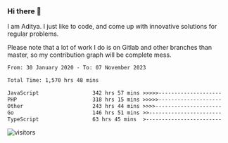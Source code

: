 ### Hi there 👋

I am Aditya. I just like to code, and come up with innovative solutions for regular problems.

Please note that a lot of work I do is on Gitlab and other branches than master, so my contribution graph will be complete mess.

<!--START_SECTION:waka-->

```txt
From: 30 January 2020 - To: 07 November 2023

Total Time: 1,570 hrs 48 mins

JavaScript                 342 hrs 57 mins >>>>>--------------------   21.83 %
PHP                        318 hrs 15 mins >>>>>--------------------   20.26 %
Other                      243 hrs 44 mins >>>>---------------------   15.52 %
Go                         146 hrs 51 mins >>-----------------------   09.35 %
TypeScript                 63 hrs 45 mins  >------------------------   04.06 %
```

<!--END_SECTION:waka-->

![visitors](https://visitor-badge.glitch.me/badge?page_id=BrainBuzzer.visitor-badge&left_color=green&right_color=red)
